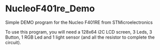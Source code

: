 # NucleoF401re_Demo
Simple DEMO program for the Nucleo F401RE from STMicroelectronics

To use this program, you will need a 128x64 i2C LCD screen, 3 Leds, 3 Button, 1 RGB Led and 1 light sensor (and all the resistor to complete the circuit).
